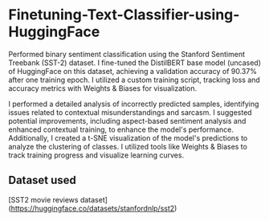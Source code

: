 # Finetuning-Text-Classifier-using-HuggingFace

Performed binary sentiment classification using the Stanford Sentiment Treebank (SST-2) dataset. I fine-tuned the DistilBERT base model (uncased) of HuggingFace on this dataset, achieving a validation accuracy of 90.37% after one training epoch. I utilized a custom training script, tracking loss and accuracy metrics with Weights & Biases for visualization.

I performed a detailed analysis of incorrectly predicted samples, identifying issues related to contextual misunderstandings and sarcasm. I suggested potential improvements, including aspect-based sentiment analysis and enhanced contextual training, to enhance the model's performance. Additionally, I created a t-SNE visualization of the model's predictions to analyze the clustering of classes. I utilized tools like Weights & Biases to track training progress and visualize learning curves.

## Dataset used

[SST2 movie reviews dataset] (https://huggingface.co/datasets/stanfordnlp/sst2)
